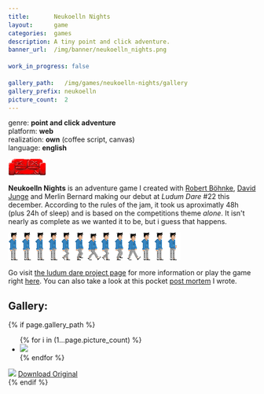 ```yaml
---
title:       Neukoelln Nights
layout:      game
categories:  games
description: A tiny point and click adventure.
banner_url:  /img/banner/neukoelln_nights.png

work_in_progress: false

gallery_path:   /img/games/neukoelln-nights/gallery
gallery_prefix: neukoelln
picture_count:  2
---
```

genre: __point and click adventure__  
platform: __web__  
realization: __own__ (coffee script, canvas)  
language: __english__  
  
  
<img class="float left"
       src="/img/games/neukoelln-nights/neukoelln-inline1.png"
       alt="Neukoelln1"
       title="mhh...couchy">
  

__Neukoelln Nights__ is an adventure game I created with [Robert Böhnke][robb], 
[David Junge][david] and Merlin Bernard making our debut at _Ludum Dare_ #22 this
december. According to the rules of the jam, it took us aproximatly 48h (plus 24h
of sleep) and is based on the competitions theme _alone_. It isn't nearly as complete
as we wanted it to be, but i guess that happens.

<img src="/img/games/neukoelln-nights/neukoelln-inline2.png"
     alt="Neukoelln2"
     title="walking">

Go visit [the ludum dare project page][ludum-dare-entry] for more information or
play the game right [here][neukoelln-nights-game]. You can also take a look at this 
pocket [post mortem][pm] I wrote.



## Gallery:

<!-- gallery snippet -->
{% if page.gallery_path %}
<div class="gallery">
  <ul>
    {% for i in (1...page.picture_count) %}
    <li>
      <a {% if i == 1 %}class="active"{% endif %}
         href="{{ page.gallery_path }}/{{ page.gallery_prefix }}-original-{{ i }}.png"
         data-preview-url="{{ page.gallery_path }}/{{ page.gallery_prefix }}-preview-{{ i }}.png">
        <img src="{{ page.gallery_path }}/{{ page.gallery_prefix }}-thumb-{{ i }}.png" />
      </a>
    </li>
    {% endfor %}
  </ul>

  <div class="display-wrapper">
    <img src="{{ page.gallery_path }}/{{ page.gallery_prefix }}-preview-1.png" />
    <a href="{{ page.gallery_path }}/{{ page.gallery_prefix }}-original-1.png">Download Original</a>
  </div>
</div>
{% endif %}
<!-- gallery snippet -->

[ludum-dare-entry]: http://www.ludumdare.com/compo/ludum-dare-22/?action=preview&uid=7864
[neukoelln-nights-game]: http://robb.is/ludum-dare/
[robb]: http://robb.is/
[david]: http://djunge.tumblr.com/
[pm]: http://sebastiankessler.com/blog/ludum-dare-22/
